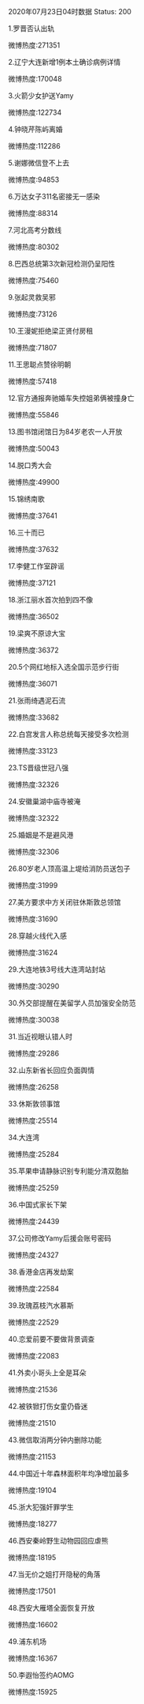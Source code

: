 2020年07月23日04时数据
Status: 200

1.罗晋否认出轨

微博热度:271351

2.辽宁大连新增1例本土确诊病例详情

微博热度:170048

3.火箭少女护送Yamy

微博热度:122734

4.钟晓芹陈屿离婚

微博热度:112286

5.谢娜微信登不上去

微博热度:94853

6.万达女子311名密接无一感染

微博热度:88314

7.河北高考分数线

微博热度:80302

8.巴西总统第3次新冠检测仍呈阳性

微博热度:75460

9.张起灵救吴邪

微博热度:73126

10.王漫妮拒绝梁正贤付房租

微博热度:71807

11.王思聪点赞徐明朝

微博热度:57418

12.官方通报奔驰婚车失控姐弟俩被撞身亡

微博热度:55846

13.图书馆闭馆日为84岁老农一人开放

微博热度:50043

14.脱口秀大会

微博热度:49900

15.锦绣南歌

微博热度:37641

16.三十而已

微博热度:37632

17.李健工作室辟谣

微博热度:37121

18.浙江丽水首次拍到四不像

微博热度:36502

19.梁爽不原谅大宝

微博热度:36372

20.5个网红地标入选全国示范步行街

微博热度:36071

21.张雨绮遇泥石流

微博热度:33682

22.白宫发言人称总统每天接受多次检测

微博热度:33123

23.TS晋级世冠八强

微博热度:32326

24.安徽巢湖中庙寺被淹

微博热度:32322

25.婚姻是不是避风港

微博热度:32306

26.80岁老人顶高温上堤给消防员送包子

微博热度:31999

27.美方要求中方关闭驻休斯敦总领馆

微博热度:31690

28.穿越火线代入感

微博热度:31624

29.大连地铁3号线大连湾站封站

微博热度:30290

30.外交部提醒在美留学人员加强安全防范

微博热度:30038

31.当近视眼认错人时

微博热度:29286

32.山东新省长回应负面舆情

微博热度:26258

33.休斯敦领事馆

微博热度:25514

34.大连湾

微博热度:25284

35.苹果申请静脉识别专利能分清双胞胎

微博热度:25259

36.中国式家长下架

微博热度:24439

37.公司修改Yamy后援会账号密码

微博热度:24327

38.香港金店再发劫案

微博热度:22584

39.玫瑰荔枝汽水慕斯

微博热度:22529

40.恋爱前要不要做背景调查

微博热度:22083

41.外卖小哥头上全是耳朵

微博热度:21536

42.被铁锨打伤女童仍昏迷

微博热度:21510

43.微信取消两分钟内删除功能

微博热度:21153

44.中国近十年森林面积年均净增加最多

微博热度:19104

45.浙大犯强奸罪学生

微博热度:18277

46.西安秦岭野生动物园回应虐熊

微博热度:18195

47.当无价之姐打开隐秘的角落

微博热度:17501

48.西安大雁塔全面恢复开放

微博热度:16602

49.浦东机场

微博热度:16367

50.李遐怡签约AOMG

微博热度:15925

